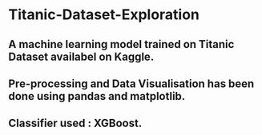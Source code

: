 # Titanic-Dataset-Exploration

## A machine learning model trained on Titanic Dataset availabel on Kaggle. 
## Pre-processing and Data Visualisation has been done using pandas and matplotlib. 
## Classifier used : XGBoost.
